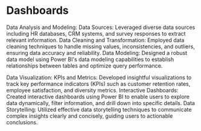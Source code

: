 # Dashboards
Data Analysis and Modeling:
Data Sources: Leveraged diverse data sources including HR databases, CRM systems, and survey responses to extract relevant information.
Data Cleaning and Transformation: Employed data cleaning techniques to handle missing values, inconsistencies, and outliers, ensuring data accuracy and reliability.
Data Modeling: Designed a robust data model using Power BI's data modeling capabilities to establish relationships between tables and optimize query performance.

Data Visualization:
KPIs and Metrics: Developed insightful visualizations to track key performance indicators (KPIs) such as customer retention rates, employee satisfaction, and diversity metrics.
Interactive Dashboards: Created interactive dashboards using Power BI to enable users to explore data dynamically, filter information, and drill down into specific details.
Data Storytelling: Utilized effective data storytelling techniques to communicate complex insights clearly and concisely, guiding users to actionable conclusions.

